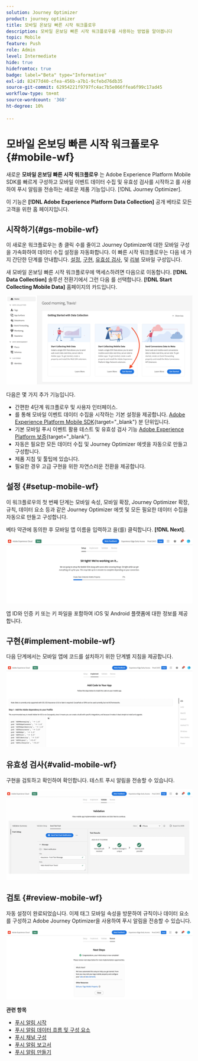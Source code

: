 ```yaml
---
solution: Journey Optimizer
product: journey optimizer
title: 모바일 온보딩 빠른 시작 워크플로우
description: 모바일 온보딩 빠른 시작 워크플로우를 사용하는 방법을 알아봅니다
topic: Mobile
feature: Push
role: Admin
level: Intermediate
hide: true
hidefromtoc: true
badge: label="Beta" type="Informative"
exl-id: 82477d40-cfea-456b-a7b1-9cfebd76db35
source-git-commit: 62954221f9797fc4ac7b5e066ffea6f99c17ad45
workflow-type: tm+mt
source-wordcount: '368'
ht-degree: 10%

---
```


# 모바일 온보딩 빠른 시작 워크플로우 {#mobile-wf}

새로운 **모바일 온보딩 빠른 시작 워크플로우** 는 Adobe Experience Platform Mobile SDK를 빠르게 구성하고 모바일 이벤트 데이터 수집 및 유효성 검사를 시작하고 를 사용하여 푸시 알림을 전송하는 새로운 제품 기능입니다. [!DNL Journey Optimizer].

이 기능은 **[!DNL Adobe Experience Platform Data Collection]** 공개 베타로 모든 고객을 위한 홈 페이지입니다.

## 시작하기{#gs-mobile-wf}

이 새로운 워크플로우는 총 클릭 수를 줄이고 Journey Optimizer에 대한 모바일 구성을 가속화하여 데이터 수집 설정을 자동화합니다. 이 빠른 시작 워크플로우는 다음 네 가지 간단한 단계를 안내합니다. [설정](##setup-mobile-wf), [구현](#implement-mobile-wf), [유효성 검사](#valid-mobile-wf), 및 [리뷰](#review-mobile-wf) 모바일 구성입니다.

새 모바일 온보딩 빠른 시작 워크플로우에 액세스하려면 다음으로 이동합니다. **[!DNL Data Collection]** 솔루션 전환기에서 그런 다음 를 선택합니다. **[!DNL Start Collecting Mobile Data]** 홈페이지의 카드입니다.

![](assets/mobile-wf-home.png)

다음은 몇 가지 추가 기능입니다.

* 간편한 4단계 워크플로우 및 사용자 인터페이스.
* 를 통해 모바일 이벤트 데이터 수집을 시작하는 기본 설정을 제공합니다. [Adobe Experience Platform Mobile SDK](https://developer.adobe.com/client-sdks/documentation/){target="_blank"} 분 단위입니다.
* 기본 모바일 푸시 이벤트 활용 테스트 및 유효성 검사 기능 [Adobe Experience Platform 보증](https://experienceleague.adobe.com/docs/experience-platform/assurance/home.html){target="_blank"}.
* 자동은 필요한 모든 데이터 수집 및 Journey Optimizer 에셋을 자동으로 만들고 구성합니다.
* 제품 지침 및 툴팁에 있습니다.
* 필요한 경우 고급 구현을 위한 자연스러운 전환을 제공합니다.

## 설정 {#setup-mobile-wf}

이 워크플로우의 첫 번째 단계는 모바일 속성, 모바일 확장, Journey Optimizer 확장, 규칙, 데이터 요소 등과 같은 Journey Optimizer 에셋 및 모든 필요한 데이터 수집을 자동으로 만들고 구성합니다.

베타 약관에 동의한 후 모바일 앱 이름을 입력하고 을(를) 클릭합니다. **[!DNL Next]**.

![](assets/mobile-wf-setup.png)

앱 ID와 인증 키 또는 키 파일을 포함하여 iOS 및 Android 플랫폼에 대한 정보를 제공합니다.

## 구현{#implement-mobile-wf}

다음 단계에서는 모바일 앱에 코드를 설치하기 위한 단계별 지침을 제공합니다.

![](assets/mobile-wf-add-code.png)


## 유효성 검사{#valid-mobile-wf}

구현을 검토하고 확인하여 확인합니다. 테스트 푸시 알림을 전송할 수 있습니다.

![](assets/mobile-wf-valid.png)


## 검토 {#review-mobile-wf}

자동 설정이 완료되었습니다. 이제 태그 모바일 속성을 방문하여 규칙이나 데이터 요소를 구성하고 Adobe Journey Optimizer을 사용하여 푸시 알림을 전송할 수 있습니다.

![](assets/mobile-wf-done.png)


**관련 항목**

* [푸시 알림 시작](get-started-push.md)
* [푸시 알림 데이터 흐름 및 구성 요소](push-gs.md)
* [푸시 채널 구성](push-configuration.md)
* [푸시 알림 보고서](../reports/journey-global-report.md#push-global)
* [푸시 알림 만들기](create-push.md)
